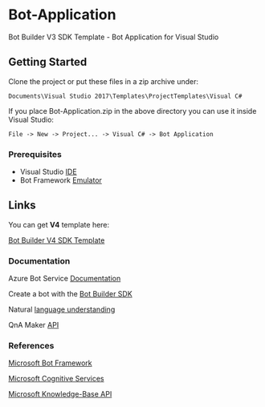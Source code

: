 # Bot-Application

Bot Builder V3 SDK Template - Bot Application for Visual Studio

## Getting Started

Clone the project or put these files in a zip archive under:

```
Documents\Visual Studio 2017\Templates\ProjectTemplates\Visual C#
```

If you place Bot-Application.zip in the above directory you can use it inside Visual Studio:

```
File -> New -> Project... -> Visual C# -> Bot Application
```

### Prerequisites

* Visual Studio [IDE](https://visualstudio.microsoft.com/)
* Bot Framework [Emulator](https://github.com/Microsoft/BotFramework-Emulator/wiki/Getting-Started)

## Links

You can get **V4** template here:

[Bot Builder V4 SDK Template](https://botbuilder.myget.org/feed/aitemplates/package/vsix/BotBuilderV4.fbe0fc50-a6f1-4500-82a2-189314b7bea2)


### Documentation

Azure Bot Service [Documentation](https://docs.microsoft.com/en-us/azure/bot-service/?view=azure-bot-service-4.0)

Create a bot with the [Bot Builder SDK](https://docs.microsoft.com/en-us/azure/bot-service/dotnet/bot-builder-dotnet-sdk-quickstart?view=azure-bot-service-4.0)

Natural [language understanding](https://docs.microsoft.com/en-us/azure/cognitive-services/luis/what-is-luis)

QnA Maker [API](https://docs.microsoft.com/en-us/azure/cognitive-services/qnamaker/overview/overview)

### References

[Microsoft Bot Framework](https://dev.botframework.com)

[Microsoft Cognitive Services](https://www.luis.ai)

[Microsoft Knowledge-Base API](https://www.qnamaker.ai)


